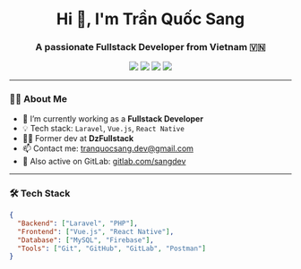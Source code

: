 <h1 align="center">Hi 👋, I'm Trần Quốc Sang</h1>
<h3 align="center">A passionate Fullstack Developer from Vietnam 🇻🇳</h3>

<p align="center">
  <img src="https://img.shields.io/badge/Code-PHP-blue?style=flat-square&logo=php" />
  <img src="https://img.shields.io/badge/Framework-Laravel-red?style=flat-square&logo=laravel" />
  <img src="https://img.shields.io/badge/Frontend-Vue.js-42b883?style=flat-square&logo=vue.js&logoColor=white" />
  <img src="https://img.shields.io/badge/Mobile-React_Native-61DAFB?style=flat-square&logo=react" />
</p>

---

### 👨‍💻 About Me

- 🔭 I’m currently working as a **Fullstack Developer**
- 💡 Tech stack: `Laravel`, `Vue.js`, `React Native`
- 🧑‍💼 Former dev at **DzFullstack**
- 📫 Contact me: tranquocsang.dev@gmail.com
- 💼 Also active on GitLab: [gitlab.com/sangdev](https://gitlab.com/sangdev)

---

### 🛠️ Tech Stack

```json
{
  "Backend": ["Laravel", "PHP"],
  "Frontend": ["Vue.js", "React Native"],
  "Database": ["MySQL", "Firebase"],
  "Tools": ["Git", "GitHub", "GitLab", "Postman"]
}
